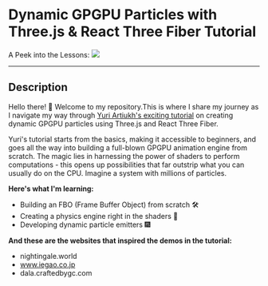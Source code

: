 # Dynamic GPGPU Particles with Three.js & React Three Fiber Tutorial

A Peek into the Lessons:
![](./img/2023-05-23-1.gif)

---
## Description

Hello there! 👋 Welcome to my repository.This is where I share my journey as I navigate my way through [Yuri Artiukh's exciting tutorial](https://threejs-workshops.com/workshop/dynamic-gpgpu) on creating dynamic GPGPU particles using Three.js and React Three Fiber.

Yuri's tutorial starts from the basics, making it accessible to beginners, and goes all the way into building a full-blown GPGPU animation engine from scratch. The magic lies in harnessing the power of shaders to perform computations - this opens up possibilities that far outstrip what you can usually do on the CPU. Imagine a system with millions of particles.

**Here's what I'm learning:**

- Building an FBO (Frame Buffer Object) from scratch 🛠️
- Creating a physics engine right in the shaders 🌌
- Developing dynamic particle emitters 🎆

**And these are the websites that inspired the demos in the tutorial:**

- nightingale.world
- www.iegao.co.jp
- dala.craftedbygc.com
